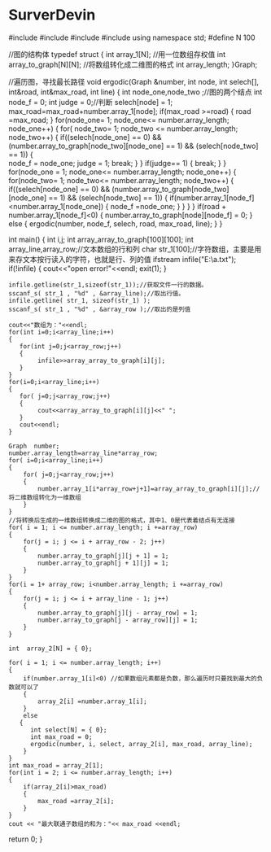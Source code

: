 # SurverDevin
#include <iostream>
#include <fstream>
#include<ctime>
#include <string>
using namespace std;
#define N 100

//图的结构体
typedef struct
{
    int array_1[N]; //用一位数组存权值
    int array_to_graph[N][N]; //将数组转化成二维图的格式
    int array_length; 
}Graph;

//遍历图，寻找最长路径
void ergodic(Graph &number, int node, int selech[], int&road, int&max_road, int line) 
{
    int node_one,node_two ;//图的两个结点
    int node_f = 0;
    int judge = 0;//判断
    selech[node] = 1; 
    max_road=max_road+number.array_1[node]; 
    if(max_road >=road)
    {
        road =max_road;
    }
    for(node_one= 1; node_one<= number.array_length; node_one++) 
    { 
        for( node_two= 1; node_two <= number.array_length; node_two++) 
        { 
            if((selech[node_one] == 0) && (number.array_to_graph[node_two][node_one] == 1) && (selech[node_two] == 1)) 
            {  
                node_f = node_one;
                judge = 1; 
                break; 
            }
        }
        if(judge== 1)
        {
            break;
        }
    } 
    for(node_one = 1; node_one<= number.array_length; node_one++) 
    {
        for(node_two= 1; node_two<= number.array_length; node_two++) 
        {
            if((selech[node_one] == 0) && (number.array_to_graph[node_two][node_one] == 1) && (selech[node_two] == 1))
            {
                if(number.array_1[node_f]<number.array_1[node_one])
                {
                    node_f =node_one;
                }
            }
        }
    }
    if(road + number.array_1[node_f]<0) 
    { 
        number.array_to_graph[node][node_f] = 0;
    }
    else
    {
        ergodic(number, node_f, selech, road, max_road, line); 
    }
}


int main()
{
    int i,j;
    int array_array_to_graph[100][100];
    int array_line,array_row;//文本数组的行和列
    char str_1[100];//字符数组，主要是用来存文本按行读入的字符，也就是行、列的值
    ifstream infile("E:\\a.txt");
    if(!infile)
    {
        cout<<"open error!"<<endl;
        exit(1);
    }

    infile.getline(str_1,sizeof(str_1));//获取文件一行的数据。
    sscanf_s( str_1 , "%d" , &array_line);//取出行值。
    infile.getline( str_1, sizeof(str_1) );
    sscanf_s( str_1 , "%d" , &array_row );//取出的是列值
    
    cout<<"数组为："<<endl;
    for(int i=0;i<array_line;i++)
    {
       for(int j=0;j<array_row;j++)
       {
            infile>>array_array_to_graph[i][j];
       }
    }
    for(i=0;i<array_line;i++)
    {
       for( j=0;j<array_row;j++)
       {
            cout<<array_array_to_graph[i][j]<<" ";
       }
       cout<<endl;
    }

    Graph  number;
    number.array_length=array_line*array_row;
    for( i=0;i<array_line;i++)
    {
        for( j=0;j<array_row;j++)
        {
            number.array_1[i*array_row+j+1]=array_array_to_graph[i][j];//将二维数组转化为一维数组
        }
    }
    //将转换后生成的一维数组转换成二维的图的格式，其中1、0是代表着结点有无连接
    for( i = 1; i <= number.array_length; i +=array_row) 
    { 
        for(j = i; j <= i + array_row - 2; j++) 
        { 
            number.array_to_graph[j][j + 1] = 1; 
            number.array_to_graph[j + 1][j] = 1; 
        }
    }
    for(i = 1+ array_row; i<number.array_length; i +=array_row) 
    {
        for(j = i; j <= i + array_line - 1; j++) 
        { 
            number.array_to_graph[j][j - array_row] = 1; 
            number.array_to_graph[j - array_row][j] = 1;
        } 
    }
    
    int  array_2[N] = { 0};
    
    for( i = 1; i <= number.array_length; i++) 
    { 
        if(number.array_1[i]<0) //如果数组元素都是负数，那么遍历时只要找到最大的负数就可以了
        { 
            array_2[i] =number.array_1[i];
        }
        else
       {
          int select[N] = { 0}; 
          int max_road = 0;
          ergodic(number, i, select, array_2[i], max_road, array_line);
        }
    }
    int max_road = array_2[1];
    for(int i = 2; i <= number.array_length; i++) 
    {
        if(array_2[i]>max_road) 
        {
            max_road =array_2[i];
        }
    }
    cout << "最大联通子数组的和为："<< max_road <<endl;
 return 0;
}
